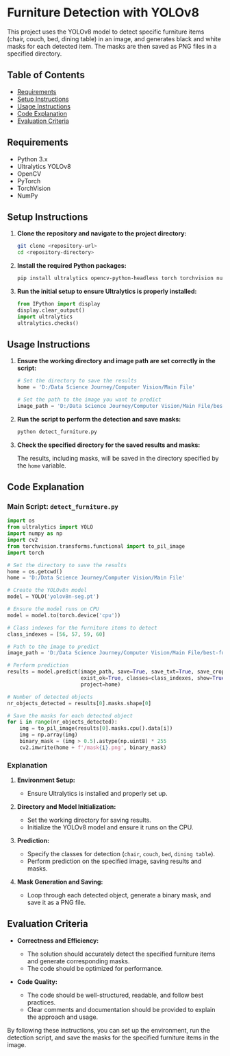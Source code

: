 # Furniture Detection with YOLOv8

This project uses the YOLOv8 model to detect specific furniture items (chair, couch, bed, dining table) in an image, and generates black and white masks for each detected item. The masks are then saved as PNG files in a specified directory.

## Table of Contents

- [Requirements](#requirements)
- [Setup Instructions](#setup-instructions)
- [Usage Instructions](#usage-instructions)
- [Code Explanation](#code-explanation)
- [Evaluation Criteria](#evaluation-criteria)

## Requirements

- Python 3.x
- Ultralytics YOLOv8
- OpenCV
- PyTorch
- TorchVision
- NumPy

## Setup Instructions

1. **Clone the repository and navigate to the project directory:**

   ```sh
   git clone <repository-url>
   cd <repository-directory>
   ```

2. **Install the required Python packages:**

   ```sh
   pip install ultralytics opencv-python-headless torch torchvision numpy
   ```

3. **Run the initial setup to ensure Ultralytics is properly installed:**

   ```python
   from IPython import display
   display.clear_output()
   import ultralytics
   ultralytics.checks()
   ```

## Usage Instructions

1. **Ensure the working directory and image path are set correctly in the script:**

   ```python
   # Set the directory to save the results
   home = 'D:/Data Science Journey/Computer Vision/Main File'

   # Set the path to the image you want to predict
   image_path = 'D:/Data Science Journey/Computer Vision/Main File/best-furniture-for-your-home-2022-section-1.jpg'
   ```

2. **Run the script to perform the detection and save masks:**

   ```sh
   python detect_furniture.py
   ```

3. **Check the specified directory for the saved results and masks:**

   The results, including masks, will be saved in the directory specified by the `home` variable.

## Code Explanation

### Main Script: `detect_furniture.py`

   ```python
   import os
   from ultralytics import YOLO
   import numpy as np
   import cv2
   from torchvision.transforms.functional import to_pil_image
   import torch

   # Set the directory to save the results
   home = os.getcwd()
   home = 'D:/Data Science Journey/Computer Vision/Main File'

   # Create the YOLOv8n model 
   model = YOLO('yolov8n-seg.pt')

   # Ensure the model runs on CPU
   model = model.to(torch.device('cpu'))

   # Class indexes for the furniture items to detect
   class_indexes = [56, 57, 59, 60]

   # Path to the image to predict
   image_path = 'D:/Data Science Journey/Computer Vision/Main File/best-furniture-for-your-home-2022-section-1.jpg'

   # Perform prediction
   results = model.predict(image_path, save=True, save_txt=True, save_crop=True,
                           exist_ok=True, classes=class_indexes, show=True,
                           project=home)

   # Number of detected objects
   nr_objects_detected = results[0].masks.shape[0]

   # Save the masks for each detected object
   for i in range(nr_objects_detected):
       img = to_pil_image(results[0].masks.cpu().data[i])
       img = np.array(img)
       binary_mask = (img > 0.5).astype(np.uint8) * 255
       cv2.imwrite(home + f'/mask{i}.png', binary_mask)
   ```

### Explanation

1. **Environment Setup:**
   - Ensure Ultralytics is installed and properly set up.

2. **Directory and Model Initialization:**
   - Set the working directory for saving results.
   - Initialize the YOLOv8 model and ensure it runs on the CPU.

3. **Prediction:**
   - Specify the classes for detection (`chair`, `couch`, `bed`, `dining table`).
   - Perform prediction on the specified image, saving results and masks.

4. **Mask Generation and Saving:**
   - Loop through each detected object, generate a binary mask, and save it as a PNG file.

## Evaluation Criteria

- **Correctness and Efficiency:**
  - The solution should accurately detect the specified furniture items and generate corresponding masks.
  - The code should be optimized for performance.

- **Code Quality:**
  - The code should be well-structured, readable, and follow best practices.
  - Clear comments and documentation should be provided to explain the approach and usage.

By following these instructions, you can set up the environment, run the detection script, and save the masks for the specified furniture items in the image.

